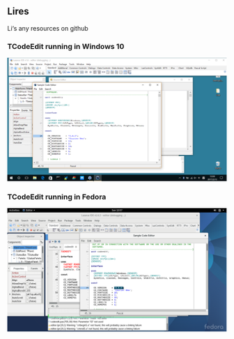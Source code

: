 ## Lires

Li‘s any resources on github

### TCodeEdit running in Windows 10

![](https://github.com/lysee/Lires/raw/master/codeedit/in_win10.png)

### TCodeEdit running in Fedora

![](/codeedit/in_fedora2.png)

